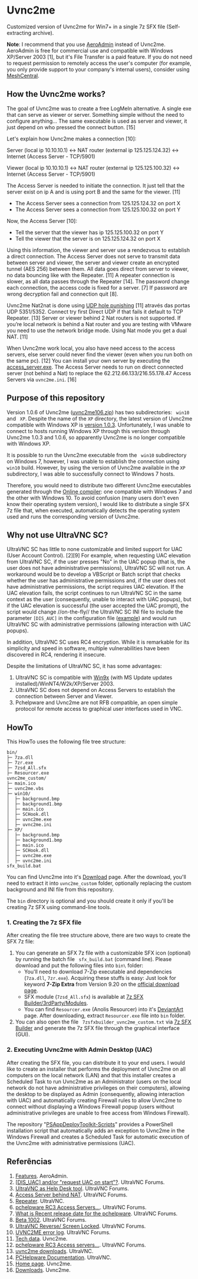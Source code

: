 # Uvnc2me

Customized version of Uvnc2me for Win7+ in a single 7z SFX file (Self-extracting archive).

**Note**: I recommend that you use [AeroAdmin](https://www.aeroadmin.com/en/) instead of Uvnc2me. AeroAdmin is free for commercial use and compatible with Windows XP/Server 2003 [1], but it's File Transfer is a paid feature. If you do not need to request permission to remotely access the user's computer (for example, you only provide support to your company's internal users), consider using [MeshCentral](https://www.meshcommander.com/meshcentral2).

## How the Uvnc2me works?

The goal of Uvnc2me was to create a free LogMeIn alternative. A single exe that can serve as viewer or server. Something simple without the need to configure anything... The same executable is used as server and viewer, it just depend on who pressed the connect button. [15]

Let's explain how Uvnc2me makes a connection [10]:

Server (local ip 10.10.10.1) <-> NAT router (external ip 125.125.124.32) <-> Internet (Access Server - TCP/5901)

Viewer (local ip 10.10.10.1) <-> NAT router (external ip 125.125.100.32) <-> Internet (Access Server - TCP/5901)

The Access Server is needed to initiate the connection. It just tell that the server exist on ip A and is using port B and the same for the viewer. [11]

- The Access Server sees a connection from 125.125.124.32 on port X
- The Access Server sees a connection from 125.125.100.32 on port Y

Now, the Access Server [10]:

- Tell the server that the viewer has ip 125.125.100.32 on port Y 
- Tell the viewer that the server is on 125.125.124.32 on port X

Using this information, the viewer and server use a rendezvous to establish a direct connection. The Access Server does not serve to transmit data between server and viewer, the server and viewer create an encrypted tunnel (AES 256) between them. All data goes direct from server to viewer, no data bouncing like with the Repeater. [11] A repeater connection is slower, as all data passes through the Repeater [14]. The password change each connection, the access code is fixed for a server. [7] If password are wrong decryption fail and connection quit [8].

Uvnc2me Nat2nat is done using [UDP hole punishing](http://en.wikipedia.org/wiki/UDP_hole_punching) [11] através das portas UDP 5351/5352. Connect try first Direct UDP if that fails it default to TCP Repeater. [13] Server or viewer behind 2 Nat routers is not supported. If you’re local network is behind a Nat router and you are testing with VMware you need to use the network bridge mode. Using Nat mode you get a dual NAT. [11]

When Uvnc2me work local, you also have need access to the access servers, else server could never find the viewer (even when you run both on the same pc). [12] You can install your own server by executing the [access_server.exe](https://www.uvnc.eu/download/pchw2/access_server.exe). The Access Server needs to run on direct connected server (not behind a Nat) to replace the 62.212.66.133/216.55.178.47 Access Servers via ``uvnc2me.ini``. [16]

## Purpose of this repository

Version 1.0.6 of Uvnc2me ([uvnc2me106.zip](http://www.uvnc2me.com/download/uvnc2me106/)) has two subdirectories: `` win10`` and `` XP``. Despite the name of the ``XP`` directory, the latest version of Uvnc2me compatible with Windows XP is [version 1.0.3](http://www.uvnc2me.com/download/). Unfortunately, I was unable to connect to hosts running Windows XP through this version through Uvnc2me 1.0.3 and 1.0.6, so apparently Uvnc2me is no longer compatible with Windows XP.

It is possible to run the Uvnc2me executable from the `` win10`` subdirectory on Windows 7, however, I was unable to establish the connection using `` win10`` build. However, by using the version of Uvnc2me available in the ``XP`` subdirectory, I was able to successfully connect to Windows 7 hosts.

Therefore, you would need to distribute two different Uvnc2me executables generated through the [Online compiler](https://www.uvnc.com/downloads/pchelpware/108-uvnc2me-downloads.html): one compatible with Windows 7 and the other with Windows 10. To avoid confusion (many users don't even know their operating system version), I would like to distribute a single SFX 7z file that, when executed, automatically detects the operating system used and runs the corresponding version of Uvnc2me.

## Why not use UltraVNC SC?

UltraVNC SC has little to none customizable and limited support for UAC (User Account Control). [2][9] For example, when requesting UAC elevation from UltraVNC SC, if the user presses "No" in the UAC popup (that is, the user does not have administrative permissions), UltraVNC SC will not run. A workaround would be to develop a VBScript or Batch script that checks whether the user has administrative permissions and, if the user does not have administrative permissions, the script requires UAC elevation. If the UAC elevation fails, the script continues to run UltraVNC SC in the same context as the user (consequently, unable to interact with UAC popups), but if the UAC elevation is successful (the user accepted the UAC prompt), the script would change //on-the-fly// the UltraVNC SC INI file to include the parameter `` [DIS_AUC] `` in the configuration file ([example](https://forum.ultravnc.net/viewtopic.php?f=54&p=91542)) and would run UltraVNC SC with administrative permissions (allowing interaction with UAC popups).

In addition, UltraVNC SC uses RC4 encryption. While it is remarkable for its simplicity and speed in software, multiple vulnerabilities have been discovered in RC4, rendering it insecure.

Despite the limitations of UltraVNC SC, it has some advantages:

1. UltraVNC SC is compatible with [Win9x](https://forum.ultravnc.net/viewtopic.php?f=15&t=4536) (with MS Update updates installed)/WinNT4/W2k/XP/Server 2003.
1. UltraVNC SC does not depend on Access Servers to establish the connection between Server and Viewer.
1. Pchelpware and Uvnc2me are not RFB compatible, an open simple protocol for remote access to graphical user interfaces used in VNC.

## HowTo

This HowTo uses the following file tree structure:

```
bin/
├─ 7za.dll
├─ 7zr.exe
├─ 7zsd_All.sfx
├─ Resourcer.exe
uvnc2me_custom/
├─ main.ico
├─ uvnc2me.vbs
├─ win10/
│  ├─ background.bmp
│  ├─ background1.bmp
│  ├─ main.ico
│  ├─ SCHook.dll
│  ├─ uvnc2me.exe
│  ├─ uvnc2me.ini
├─ XP/
│  ├─ background.bmp
│  ├─ background1.bmp
│  ├─ main.ico
│  ├─ SCHook.dll
│  ├─ uvnc2me.exe
│  ├─ uvnc2me.ini
sfx_build.bat
```

You can find Uvnc2me into it's [Download](http://www.uvnc2me.com/download/) page. After the download, you'll need to extract it into ``uvnc2me_custom`` folder, optionally replacing the custom background and INI file from this repository.

The ``bin`` directory is optional and you should create it only if you'll be creating 7z SFX using command-line tools.

### 1. Creating the 7z SFX file

After creating the file tree structure above, there are two ways to create the SFX 7z file:

1. You can generate an SFX 7z file with a customizable SFX icon (optional) by running the batch file `` sfx_build.bat`` (command line). Please download and put the following files into ``bin\`` folder:
     - You'll need to download 7-Zip executable and dependencies (``7za.dll``, ``7zr.exe``). Acquiring these stuffs is easy: Just look for keyword **7-Zip Extra** from Version 9.20 on the [official download page](https://www.7-zip.org/download.html).
	 - SFX module (``7zsd_All.sfx``) is available at [7z SFX Builder/3rdParty/Modules](https://sourceforge.net/p/s-zipsfxbuilder/code/ci/master/tree/3rdParty/Modules/).
     - You can find ``Resourcer.exe`` (Anolis Resourcer) into it's [DeviantArt](https://www.deviantart.com/anolisfx/art/Anolis-Resourcer-116235998) page. After downloading, extract ``Resourcer.exe`` file into ``bin`` folder.
2. You can also open the file `` 7zsfxbuilder_uvnc2me_custom.txt`` via [7z SFX Builder](https://sourceforge.net/projects/s-zipsfxbuilder/) and generate the 7z SFX file through the graphical interface (GUI).

### 2. Executing Uvnc2me with Admin Desktop (UAC)

After creating the SFX file, you can distribute it to your end users. I would like to create an installer that performs the deployment of Uvnc2me on all computers on the local network (LAN) and that this installer creates a Scheduled Task to run Uvnc2me as an Administrator (users on the local network do not have administrative privileges on their computers), allowing the desktop to be displayed as Admin (consequently, allowing interaction with UAC) and automatically creating Firewall rules to allow Uvnc2me to connect without displaying a Windows Firewall popup (users without administrative privileges are unable to free access from Windows Firewall).

The repository "[PSAppDeployToolkit-Scripts](https://github.com/coldscientist/PSAppDeployToolkit-Scripts)" provides a PowerShell installation script that automatically adds an exception to Uvnc2me in the Windows Firewall and creates a Scheduled Task for automatic execution of the Uvnc2me with administrative permissions (UAC).

## Referências 

1. [Features](https://www.aeroadmin.com/en/features.html). AeroAdmin.
2. [[DIS_UAC] and/or "request UAC on start"?](https://forum.ultravnc.net/viewtopic.php?f=15&t=35218). UltraVNC Forums.
3. [UltraVNC as Help Desk tool](https://forum.ultravnc.net/viewtopic.php?f=70&t=31502). UltraVNC Forums.
4. [Access Server behind NAT](https://forum.ultravnc.net/viewtopic.php?f=69&t=31862). UltraVNC Forums.
5. [Repeater](https://www.uvnc.com/products/uvnc-repeater.html). UltraVNC.
6. [pchelpware RC3 Access Servers...](https://forum.ultravnc.net/viewtopic.php?f=65&t=29563). UltraVNC Forums.
7. [What is Recent release date for the pchelpware](https://forum.ultravnc.net/viewtopic.php?f=31&t=31640). UltraVNC Forums.
8. [Beta 1002](https://forum.ultravnc.net/viewtopic.php?f=65&t=29146&start=0). UltraVNC Forums.
9. [UltraVNC Reverse/ Screen Locked](https://forum.ultravnc.net/viewtopic.php?f=3&t=33532). UltraVNC Forums.
10. [UVNC2ME error log](https://forum.ultravnc.net/viewtopic.php?f=69&t=33218). UltraVNC Forums.
11. [Tech data](https://www.uvnc2me.com/tech-data). Uvnc2me.
12. [pchelpware RC3 Access servers...](https://forum.ultravnc.net/viewtopic.php?f=65&t=29563). UltraVNC Forums.
13. [uvnc2me downloads](https://www.uvnc.com/downloads/pchelpware/108-uvnc2me-downloads.html). UltraVNC.
14. [PCHelpware Documentation](https://www.uvnc.com/docs/pchelpware.html). UltraVNC.
15. [Home page](https://www.uvnc2me.com/). Uvnc2me.
16. [Downloads](https://www.uvnc2me.com/uvnc2me-download). Uvnc2me.
